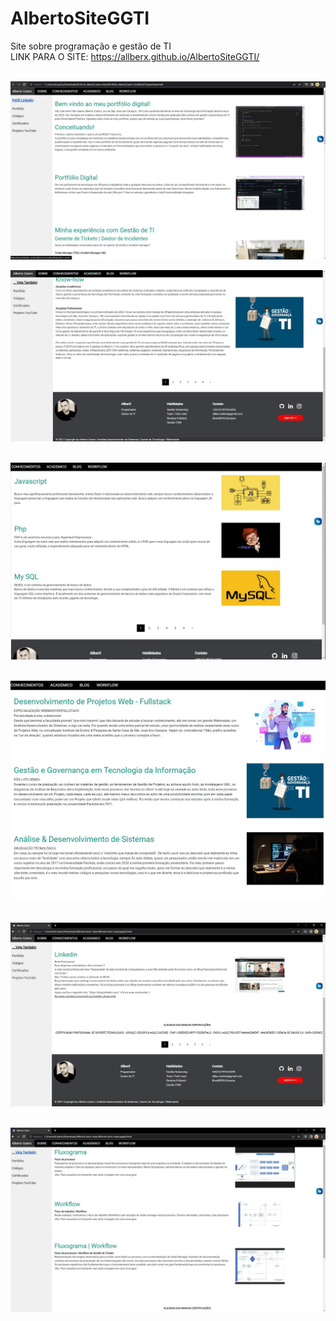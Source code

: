 # AlbertoSiteGGTI
Site sobre programação e gestão de TI <br>
LINK PARA O SITE: https://allberx.github.io/AlbertoSiteGGTI/
<br> <br>

![index](https://github.com/AllberX/AlbertoSiteGGTI/blob/main/AlbertoSiteGGTI/Prints.js/index.JPG)

![Sobre_Pg2](https://github.com/AllberX/AlbertoSiteGGTI/blob/main/AlbertoSiteGGTI/Prints.js/Sobre_Pg2.JPG)
<br> <br>

![Conhecimentos_Pg3](https://github.com/AllberX/AlbertoSiteGGTI/blob/main/AlbertoSiteGGTI/Prints.js/Conhecimentos_Pg3.JPG)
<br> <br>

![Academico_Pg4](https://github.com/AllberX/AlbertoSiteGGTI/blob/main/AlbertoSiteGGTI/Prints.js/Academico_Pg4.JPG)
<br> <br>

![Blog_Pg5](https://github.com/AllberX/AlbertoSiteGGTI/blob/main/AlbertoSiteGGTI/Prints.js/Blog_Pg5.JPG)
<br> <br>

![WorkFlow_pg6](https://github.com/AllberX/AlbertoSiteGGTI/blob/main/AlbertoSiteGGTI/Prints.js/WorkFlow_pg6.JPG)
